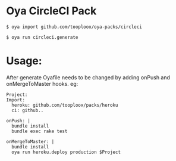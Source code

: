 # Oya CircleCI Pack

    $ oya import github.com/tooploox/oya-packs/circleci

    $ oya run circleci.generate

# Usage:

After generate Oyafile needs to be changed by adding onPush and onMergeToMaster hooks. eg:

```
Project:
Import:
  heroku: github.com/tooploox/packs/heroku
  ci: github..

onPush: |
  bundle install
  bundle exec rake test

onMergeToMaster: |
  bundle install
  oya run heroku.deploy production $Project
```
